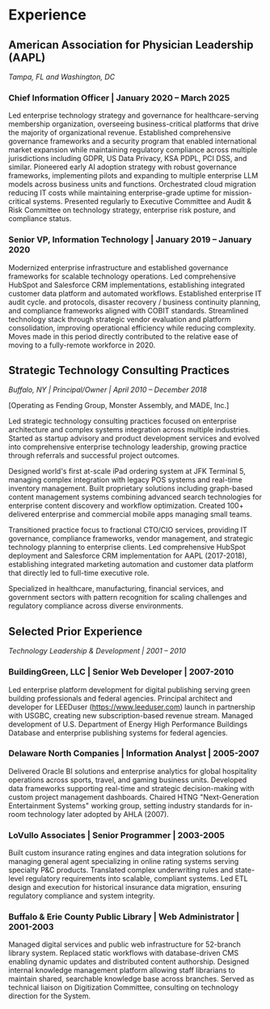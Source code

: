 # Experience

## American Association for Physician Leadership (AAPL)
*Tampa, FL and Washington, DC*

### Chief Information Officer | January 2020 – March 2025

Led enterprise technology strategy and governance for healthcare-serving membership organization, overseeing business-critical platforms that drive the majority of organizational revenue. Established comprehensive governance frameworks and a security program that enabled international market expansion while maintaining regulatory compliance across multiple jurisdictions including GDPR, US Data Privacy, KSA PDPL, PCI DSS, and similar. Pioneered early AI adoption strategy with robust governance frameworks, implementing pilots and expanding to multiple enterprise LLM models across business units and functions. Orchestrated cloud migration reducing IT costs while maintaining enterprise-grade uptime for mission-critical systems. Presented regularly to Executive Committee and Audit & Risk Committee on technology strategy, enterprise risk posture, and compliance status.

### Senior VP, Information Technology | January 2019 – January 2020

Modernized enterprise infrastructure and established governance frameworks for scalable technology operations. Led comprehensive HubSpot and Salesforce CRM implementations, establishing integrated customer data platform and automated workflows. Established enterprise IT audit cycle. and protocols, disaster recovery / business continuity planning, and compliance frameworks aligned with COBIT standards. Streamlined technology stack through strategic vendor evaluation and platform consolidation, improving operational efficiency while reducing complexity. Moves made in this period directly contributed to the relative ease of moving to a fully-remote workforce in 2020.

## Strategic Technology Consulting Practices
*Buffalo, NY | Principal/Owner | April 2010 – December 2018*

[Operating as Fending Group, Monster Assembly, and MADE, Inc.]

Led strategic technology consulting practices focused on enterprise architecture and complex systems integration across multiple industries. Started as startup advisory and product development services and evolved into comprehensive enterprise technology leadership, growing practice through referrals and successful project outcomes. 

Designed world's first at-scale iPad ordering system at JFK Terminal 5, managing complex integration with legacy POS systems and real-time inventory management. Built proprietary solutions including graph-based content management systems combining advanced search technologies for enterprise content discovery and workflow optimization. Created 100+ delivered enterprise and commercial mobile apps managing small teams.

Transitioned practice focus to fractional CTO/CIO services, providing IT governance, compliance frameworks, vendor management, and strategic technology planning to enterprise clients. Led comprehensive HubSpot deployment and Salesforce CRM implementation for AAPL (2017-2018), establishing integrated marketing automation and customer data platform that directly led to full-time executive role.

Specialized in healthcare, manufacturing, financial services, and government sectors with pattern recognition for scaling challenges and regulatory compliance across diverse environments.

## Selected Prior Experience
*Technology Leadership & Development | 2001 – 2010*

### BuildingGreen, LLC | Senior Web Developer | 2007-2010
Led enterprise platform development for digital publishing serving green building professionals and federal agencies. Principal architect and developer for LEEDuser (https://www.leeduser.com) launch in partnership with USGBC, creating new subscription-based revenue stream. Managed development of U.S. Department of Energy High Performance Buildings Database and enterprise publishing systems for federal agencies.

### Delaware North Companies | Information Analyst | 2005-2007
Delivered Oracle BI solutions and enterprise analytics for global hospitality operations across sports, travel, and gaming business units. Developed data frameworks supporting real-time and strategic decision-making with custom project management dashboards. Chaired HTNG "Next-Generation Entertainment Systems" working group, setting industry standards for in-room technology later adopted by AHLA (2007).

### LoVullo Associates | Senior Programmer | 2003-2005
Built custom insurance rating engines and data integration solutions for managing general agent specializing in online rating systems serving specialty P&C products. Translated complex underwriting rules and state-level regulatory requirements into scalable, compliant systems. Led ETL design and execution for historical insurance data migration, ensuring regulatory compliance and system integrity.

### Buffalo & Erie County Public Library | Web Administrator | 2001-2003
Managed digital services and public web infrastructure for 52-branch library system. Replaced static workflows with database-driven CMS enabling dynamic updates and distributed content authorship. Designed internal knowledge management platform allowing staff librarians to maintain shared, searchable knowledge base across branches. Served as technical liaison on Digitization Committee, consulting on technology direction for the System.